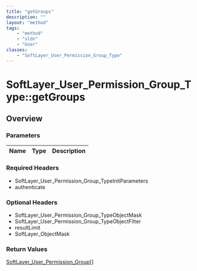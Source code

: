 ```yaml
---
title: "getGroups"
description: ""
layout: "method"
tags:
    - "method"
    - "sldn"
    - "User"
classes:
    - "SoftLayer_User_Permission_Group_Type"
---
```

# SoftLayer_User_Permission_Group_Type::getGroups
## Overview 


### Parameters 
|Name | Type | Description |
| --- | --- | --- |


### Required Headers
* SoftLayer_User_Permission_Group_TypeInitParameters
* authenticate

### Optional Headers
* SoftLayer_User_Permission_Group_TypeObjectMask
* SoftLayer_User_Permission_Group_TypeObjectFilter
* resultLimit
* SoftLayer_ObjectMask

### Return Values
<a href='/reference/datatypes/SoftLayer_User_Permission_Group'>SoftLayer_User_Permission_Group[] </a>
